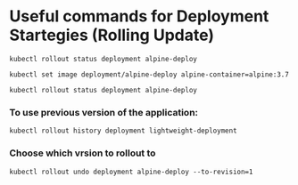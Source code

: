 # Useful commands for Deployment Startegies (Rolling Update)
``kubectl rollout status deployment alpine-deploy``

``kubectl set image deployment/alpine-deploy alpine-container=alpine:3.7``

``kubectl rollout status deployment alpine-deploy``

### To use previous version of the application:
``kubectl rollout history deployment lightweight-deployment``

### Choose which vrsion to rollout to

``kubectl rollout undo deployment alpine-deploy --to-revision=1 ``
